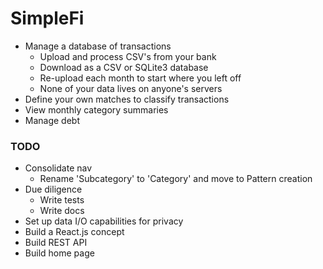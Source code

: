 # SimpleFi

- Manage a database of transactions
  - Upload and process CSV's from your bank
  - Download as a CSV or SQLite3 database
  - Re-upload each month to start where you left off
  - None of your data lives on anyone's servers
- Define your own matches to classify transactions
- View monthly category summaries
- Manage debt

### TODO

- Consolidate nav
    - Rename 'Subcategory' to 'Category' and move to Pattern creation
- Due diligence
    - Write tests
    - Write docs
- Set up data I/O capabilities for privacy
- Build a React.js concept
- Build REST API
- Build home page
